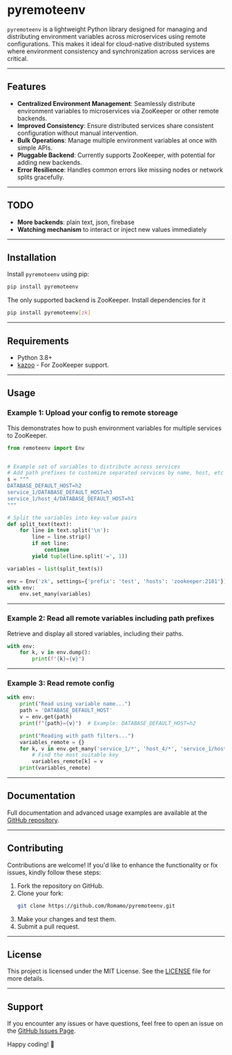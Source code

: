 # pyremoteenv

`pyremoteenv` is a lightweight Python library designed for managing and distributing environment variables across microservices using remote configurations. This makes it ideal for cloud-native distributed systems where environment consistency and synchronization across services are critical.

---

## Features

- **Centralized Environment Management**: Seamlessly distribute environment variables to microservices via ZooKeeper or other remote backends.
- **Improved Consistency**: Ensure distributed services share consistent configuration without manual intervention.
- **Bulk Operations**: Manage multiple environment variables at once with simple APIs.
- **Pluggable Backend**: Currently supports ZooKeeper, with potential for adding new backends.
- **Error Resilience**: Handles common errors like missing nodes or network splits gracefully.

---

## TODO

- **More backends**: plain text, json, firebase
- **Watching mechanism** to interact or inject new values immediately

---

## Installation

Install `pyremoteenv` using pip:

```bash
pip install pyremoteenv
```

The only supported backend is ZooKeeper. Install dependencies for it 
```bash
pip install pyremoteenv[zk]
```

---

## Requirements

- Python 3.8+
- [kazoo](https://kazoo.readthedocs.io/en/latest/) - For ZooKeeper support.

---

## Usage

### **Example 1: Upload your config to remote storeage**

This demonstrates how to push environment variables for multiple services to ZooKeeper.

```python
from remoteenv import Env


# Example set of variables to distribute across services
# Add path prefixes to customize separated services by name, host, etc
s = """
DATABASE_DEFAULT_HOST=h2
service_1/DATABASE_DEFAULT_HOST=h3
service_1/host_4/DATABASE_DEFAULT_HOST=h1
"""

# Split the variables into key-value pairs
def split_text(text):
    for line in text.split('\n'):
        line = line.strip()
        if not line:
            continue
        yield tuple(line.split('=', 1))

variables = list(split_text(s))

env = Env('zk', settings={'prefix': 'test', 'hosts': 'zookeeper:2181'})
with env:
    env.set_many(variables)
```

---

### **Example 2: Read all remote variables including path prefixes**

Retrieve and display all stored variables, including their paths.

```python
with env:
    for k, v in env.dump():
        print(f"{k}={v}")
```

---

### **Example 3: Read remote config**

```python
with env:
    print("Read using variable name...")
    path = 'DATABASE_DEFAULT_HOST'
    v = env.get(path)
    print(f"{path}={v}")  # Example: DATABASE_DEFAULT_HOST=h2

    print("Reading with path filters...")
    variables_remote = {}
    for k, v in env.get_many('service_1/*', 'host_4/*', 'service_1/host_4/*'):
        # Find the most suitable key 
        variables_remote[k] = v
    print(variables_remote)
```

---

## Documentation

Full documentation and advanced usage examples are available at the [GitHub repository](https://github.com/Romamo/pyremoteenv).

---

## Contributing

Contributions are welcome! If you'd like to enhance the functionality or fix issues, kindly follow these steps:

1. Fork the repository on GitHub.
2. Clone your fork:
   ```bash
   git clone https://github.com/Romamo/pyremoteenv.git
   ```
3. Make your changes and test them.
4. Submit a pull request.

---

## License

This project is licensed under the MIT License. See the [LICENSE](https://github.com/Romamo/pyremoteenv/blob/main/LICENSE) file for more details.

---

## Support

If you encounter any issues or have questions, feel free to open an issue on the [GitHub Issues Page](https://github.com/username/pyremoteenv/issues).

Happy coding! 🚀
